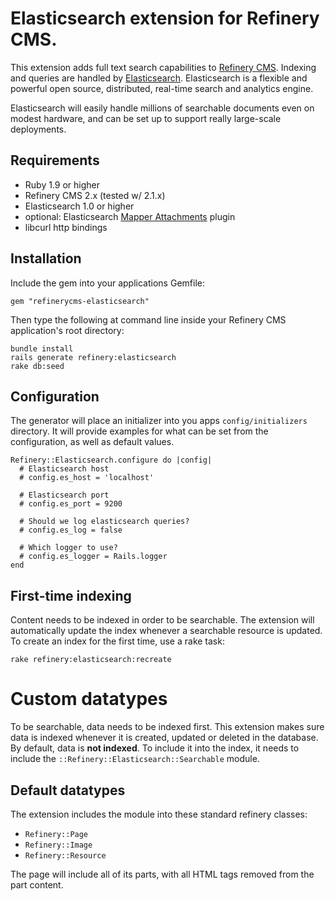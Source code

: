 # Elasticsearch extension for Refinery CMS.

This extension adds full text search capabilities to [Refinery CMS](http://refinerycms.com). Indexing and queries are handled by [Elasticsearch](http://www.elasticsearch.org). Elasticsearch is a flexible and powerful open source, distributed, real-time search and analytics engine.

Elasticsearch will easily handle millions of searchable documents even on modest hardware, and can be set up to support really large-scale deployments.

## Requirements

* Ruby 1.9 or higher
* Refinery CMS 2.x (tested w/ 2.1.x)
* Elasticsearch 1.0 or higher
* optional: Elasticsearch [Mapper Attachments](https://github.com/elasticsearch/elasticsearch-mapper-attachments) plugin
* libcurl http bindings

## Installation

Include the gem into your applications Gemfile:

    gem "refinerycms-elasticsearch"

Then type the following at command line inside your Refinery CMS application's root directory:

````
bundle install
rails generate refinery:elasticsearch
rake db:seed
````

## Configuration

The generator will place an initializer into you apps `config/initializers` directory. It will provide examples for what can be set from the configuration, as well as default values.

````
Refinery::Elasticsearch.configure do |config|
  # Elasticsearch host
  # config.es_host = 'localhost'

  # Elasticsearch port
  # config.es_port = 9200

  # Should we log elasticsearch queries?
  # config.es_log = false

  # Which logger to use?
  # config.es_logger = Rails.logger
end
````

## First-time indexing

Content needs to be indexed in order to be searchable. The extension will automatically update the index whenever a searchable resource is updated. To create an index for the first time, use a rake task:

````
rake refinery:elasticsearch:recreate
````

# Custom datatypes

To be searchable, data needs to be indexed first. This extension makes sure data is indexed whenever it is created, updated or deleted in the database. By default, data is **not indexed**. To include it into the index, it needs to include the `::Refinery::Elasticsearch::Searchable` module.

## Default datatypes

The extension includes the module into these standard refinery classes:

* `Refinery::Page`
* `Refinery::Image`
* `Refinery::Resource`

The page will include all of its parts, with all HTML tags removed from the part content.
